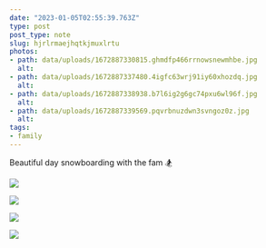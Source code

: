 ```yaml
---
date: "2023-01-05T02:55:39.763Z"
type: post 
post_type: note
slug: hjrlrmaejhqtkjmuxlrtu
photos: 
- path: data/uploads/1672887330815.ghmdfp466rrnowsnewmhbe.jpg
  alt: 
- path: data/uploads/1672887337480.4igfc63wrj91iy60xhozdq.jpg
  alt: 
- path: data/uploads/1672887338938.b7l6ig2g6gc74pxu6wl96f.jpg
  alt: 
- path: data/uploads/1672887339569.pqvrbnuzdwn3svngoz0z.jpg
  alt: 
tags: 
- family
---
```

Beautiful day snowboarding with the fam 🏂

![](https://brandontreb.com/data/uploads/1672887330815.ghmdfp466rrnowsnewmhbe.jpg)

![](https://brandontreb.com/data/uploads/1672887337480.4igfc63wrj91iy60xhozdq.jpg)

![](https://brandontreb.com/data/uploads/1672887338938.b7l6ig2g6gc74pxu6wl96f.jpg)

![](https://brandontreb.com/data/uploads/1672887339569.pqvrbnuzdwn3svngoz0z.jpg)
